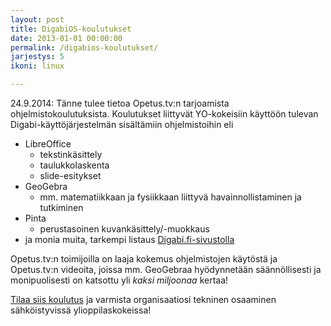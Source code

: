 ```yaml
---
layout: post
title: DigabiOS-koulutukset
date: 2013-01-01 00:00:00
permalink: /digabios-koulutukset/
jarjestys: 5
ikoni: linux

---
```


24.9.2014: Tänne tulee tietoa Opetus.tv:n tarjoamista ohjelmistokoulutuksista. Koulutukset liittyvät YO-kokeisiin käyttöön tulevan Digabi-käyttöjärjestelmän sisältämiin ohjelmistoihin eli

- LibreOffice
  - tekstinkäsittely
  - taulukkolaskenta
  - slide-esitykset
- GeoGebra
  - mm. matematiikkaan ja fysiikkaan liittyvä havainnollistaminen ja tutkiminen
- Pinta
  - perustasoinen kuvankäsittely/-muokkaus
- ja monia muita, tarkempi listaus [Digabi.fi-sivustolla](https://digabi.fi/tekniikka/ohjelmistot/)

Opetus.tv:n toimijoilla on laaja kokemus ohjelmistojen käytöstä ja Opetus.tv:n videoita, joissa mm. GeoGebraa hyödynnetään säännöllisesti ja monipuolisesti on katsottu yli *kaksi miljoonaa* kertaa!

<a href="/tilaa-koulutus" class="btn btn-warning btn-large">Tilaa siis koulutus</a> ja varmista organisaatiosi tekninen osaaminen sähköistyvissä ylioppilaskokeissa!